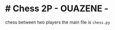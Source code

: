 <h1># Chess 2P - OUAZENE - </h1>
 chess between two players
     the main file is <code>chess.py</code>
